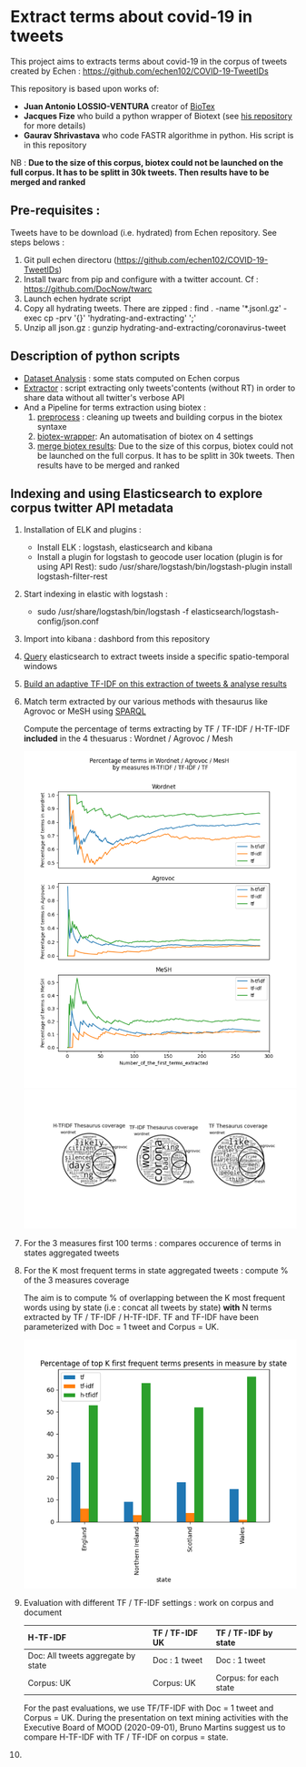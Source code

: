 # Extract terms about covid-19 in tweets

This project aims to extracts terms about covid-19 in the corpus of tweets created by Echen : https://github.com/echen102/COVID-19-TweetIDs

This repository is based upon works of:
* **Juan Antonio LOSSIO-VENTURA** creator of [BioTex](https://github.com/sifrproject/biotex/tree/master)
* **Jacques Fize** who build a python wrapper of Biotext (see [his repository](https://gitlab.irstea.fr/jacques.fize/biotex_python) for more details)
* **Gaurav Shrivastava** who code FASTR algorithme in python. His script is in this repository

NB : **Due to the size of this corpus, biotex could not be launched on the full corpus. It has to be splitt in 30k tweets. Then results have to be merged and ranked**

## Pre-requisites :
Tweets have to be download (i.e. hydrated) from Echen repository. See steps belows :
1. Git pull echen directoru (https://github.com/echen102/COVID-19-TweetIDs)
2. Install twarc from pip and configure with a twitter account. Cf : https://github.com/DocNow/twarc
3. Launch echen hydrate script
4. Copy all hydrating tweets. There are zipped :
        find . -name '*.jsonl.gz' -exec cp -prv '{}' 'hydrating-and-extracting' ';'
5. Unzip all json.gz :
        gunzip hydrating-and-extracting/coronavirus-tweet
        
   
## Description of python scripts
* [Dataset Analysis](COVID-19-TweetIDs-dataset-analyse.py) : some stats computed on Echen corpus
* [Extractor](COVID-19-TweetIDs-extractor.py) : script extracting only tweets'contents (without RT) in order to share data without all twitter's verbose API 
* And a Pipeline for terms extraction using biotex :
    1. [preprocess](COVID-19-TweetIDs-preprocess.py) : cleaning up tweets and building corpus in the biotex syntaxe
    2. [biotex-wrapper](COVID-19-TweetsIDS_biotex_wrapper.py): An automatisation of biotex on 4 settings
    3. [merge biotex results](COVID-19-TweetIDS-merge-biotex-results.py): Due to the size of this corpus, biotex could not be launched on the full corpus. It has to be splitt in 30k tweets. Then results have to be merged and ranked
    
## Indexing and using Elasticsearch to explore corpus twitter API metadata
1. Installation of ELK and plugins :
    * Install ELK : logstash, elasticsearch and kibana
    * Install a plugin for logstash to geocode user location (plugin is for using API Rest):
        sudo /usr/share/logstash/bin/logstash-plugin install logstash-filter-rest
2. Start indexing in elastic with logstash :
    * sudo /usr/share/logstash/bin/logstash -f elasticsearch/logstash-config/json.conf
3. Import into kibana : dashbord from this repository
4. [Query](elasticsearch/analyse/Elasticquery.md) elasticsearch to extract tweets inside a specific spatio-temporal windows
5. [Build an adaptive TF-IDF on this extraction of tweets & analyse results](COVID-19-TweetIDS-ES-Analyse.py)
6. Match term extracted by our various methods with thesaurus like Agrovoc or MeSH using [SPARQL](elasticsearch/analyse/sparqlquery.md)
    
    Compute the percentage of terms extracting by TF / TF-IDF / H-TF-IDF **included** in the 4 thesuarus : Wordnet / Agrovoc / Mesh
    
    ![eval 6](readme_ressources/thesaurus_coverage.png)
    ![eval 6 - 2](readme_ressources/venn_wordcloud.png)
7. For the 3 measures first 100 terms : compares occurence of terms in states aggregated tweets
8. For the K most frequent terms in state aggregated tweets : compute % of the 3 measures coverage

    The aim is to compute % of overlapping between the K most frequent words using by state (i.e : concat all tweets by state) **with** N terms extracted by TF / TF-IDF / H-TF-IDF.
    TF and TF-IDF have been parameterized with Doc = 1 tweet and Corpus = UK.
    
    ![eval 8](readme_ressources/barchcart_bystate.png "Evaluation of point 8")
9. Evaluation with different TF / TF-IDF settings : work on corpus and document 

    | H-TF-IDF  |  TF / TF-IDF UK | TF / TF-IDF by state |
    |:---|:---|:---|
    | Doc: All tweets aggregate by state  | Doc : 1 tweet  | Doc : 1 tweet  |
    | Corpus: UK  | Corpus: UK  | Corpus: for each state  |
    For the past evaluations, we use TF/TF-IDF with Doc = 1 tweet and Corpus = UK. During the presentation on text mining activities with the Executive Board of MOOD (2020-09-01), Bruno Martins suggest us to compare H-TF-IDF with TF / TF-IDF on corpus = state.
10. 